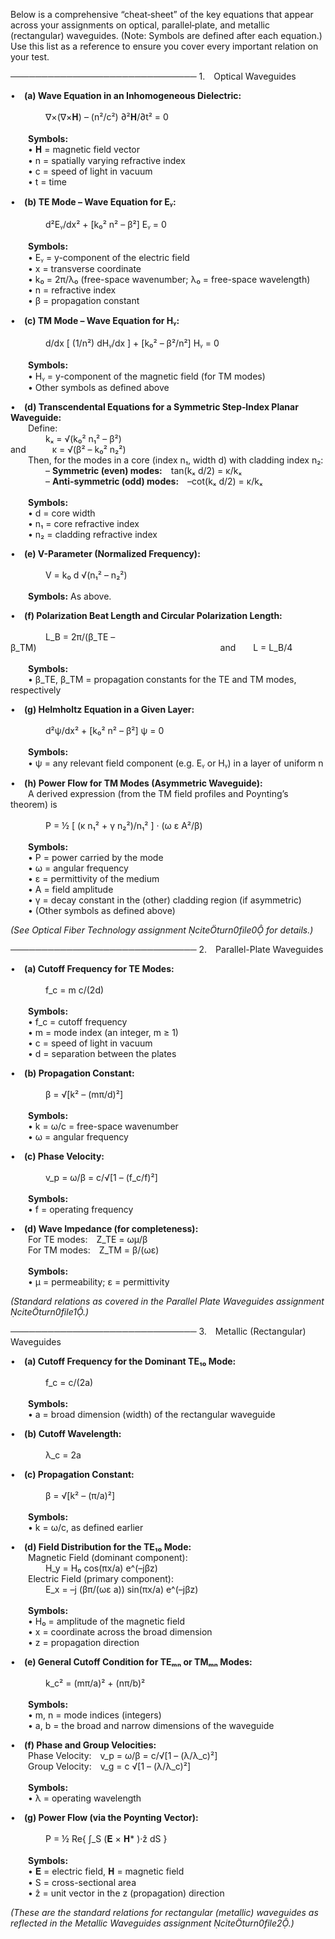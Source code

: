 Below is a comprehensive “cheat‐sheet” of the key equations that appear across your assignments on optical, parallel‐plate, and metallic (rectangular) waveguides. (Note: Symbols are defined after each equation.) Use this list as a reference to ensure you cover every important relation on your test.

──────────────────────────────
1. Optical Waveguides

• **(a) Wave Equation in an Inhomogeneous Dielectric:**  
    
    ∇×(∇×𝐇) – (n²/c²) ∂²𝐇/∂t² = 0  
    
  **Symbols:**  
  • 𝐇 = magnetic field vector  
  • n = spatially varying refractive index  
  • c = speed of light in vacuum  
  • t = time  

• **(b) TE Mode – Wave Equation for Eᵧ:**  
    
    d²Eᵧ/dx² + [k₀² n² – β²] Eᵧ = 0  
    
  **Symbols:**  
  • Eᵧ = y-component of the electric field  
  • x = transverse coordinate  
  • k₀ = 2π/λ₀ (free-space wavenumber; λ₀ = free-space wavelength)  
  • n = refractive index  
  • β = propagation constant  

• **(c) TM Mode – Wave Equation for Hᵧ:**  
    
    d/dx [ (1/n²) dHᵧ/dx ] + [k₀² – β²/n²] Hᵧ = 0  
    
  **Symbols:**  
  • Hᵧ = y-component of the magnetic field (for TM modes)  
  • Other symbols as defined above  

• **(d) Transcendental Equations for a Symmetric Step‐Index Planar Waveguide:**  
  Define:  
    kₓ = √(k₀² n₁² – β²)                       and   κ = √(β² – k₀² n₂²)  
  Then, for the modes in a core (index n₁, width d) with cladding index n₂:  
    – **Symmetric (even) modes:** tan(kₓ d/2) = κ/kₓ  
    – **Anti‐symmetric (odd) modes:** –cot(kₓ d/2) = κ/kₓ  
    
  **Symbols:**  
  • d = core width  
  • n₁ = core refractive index  
  • n₂ = cladding refractive index  

• **(e) V-Parameter (Normalized Frequency):**  
    
    V = k₀ d √(n₁² – n₂²)  
    
  **Symbols:** As above.

• **(f) Polarization Beat Length and Circular Polarization Length:**  
    
    L_B = 2π/(β_TE – β_TM)                     and  L = L_B/4  
    
  **Symbols:**  
  • β_TE, β_TM = propagation constants for the TE and TM modes, respectively  

• **(g) Helmholtz Equation in a Given Layer:**  
    
    d²ψ/dx² + [k₀² n² – β²] ψ = 0  
    
  **Symbols:**  
  • ψ = any relevant field component (e.g. Eᵧ or Hᵧ) in a layer of uniform n

• **(h) Power Flow for TM Modes (Asymmetric Waveguide):**  
  A derived expression (from the TM field profiles and Poynting’s theorem) is  
    
    P = ½ [ (κ n₁² + γ n₂²)/n₁² ] · (ω ε A²/β)  
    
  **Symbols:**  
  • P = power carried by the mode  
  • ω = angular frequency  
  • ε = permittivity of the medium  
  • A = field amplitude  
  • γ = decay constant in the (other) cladding region (if asymmetric)  
  • (Other symbols as defined above)  

*(See Optical Fiber Technology assignment citeturn0file0 for details.)*

──────────────────────────────
2. Parallel-Plate Waveguides

• **(a) Cutoff Frequency for TE Modes:**  
    
    f_c = m c/(2d)  
    
  **Symbols:**  
  • f_c = cutoff frequency  
  • m = mode index (an integer, m ≥ 1)  
  • c = speed of light in vacuum  
  • d = separation between the plates

• **(b) Propagation Constant:**  
    
    β = √[k² – (mπ/d)²]                      
    
  **Symbols:**  
  • k = ω/c = free-space wavenumber  
  • ω = angular frequency

• **(c) Phase Velocity:**  
    
    v_p = ω/β = c/√[1 – (f_c/f)²]  
    
  **Symbols:**  
  • f = operating frequency

• **(d) Wave Impedance (for completeness):**  
  For TE modes: Z_TE = ωμ/β  
  For TM modes: Z_TM = β/(ωε)  
    
  **Symbols:**  
  • μ = permeability; ε = permittivity

*(Standard relations as covered in the Parallel Plate Waveguides assignment citeturn0file1.)*

──────────────────────────────
3. Metallic (Rectangular) Waveguides

• **(a) Cutoff Frequency for the Dominant TE₁₀ Mode:**  
    
    f_c = c/(2a)                      
    
  **Symbols:**  
  • a = broad dimension (width) of the rectangular waveguide

• **(b) Cutoff Wavelength:**  
    
    λ_c = 2a

• **(c) Propagation Constant:**  
    
    β = √[k² – (π/a)²]  
    
  **Symbols:**  
  • k = ω/c, as defined earlier

• **(d) Field Distribution for the TE₁₀ Mode:**  
  Magnetic Field (dominant component):  
    H_y = H₀ cos(πx/a) e^(–jβz)  
  Electric Field (primary component):  
    E_x = –j (βπ/(ωε a)) sin(πx/a) e^(–jβz)  
    
  **Symbols:**  
  • H₀ = amplitude of the magnetic field  
  • x = coordinate across the broad dimension  
  • z = propagation direction

• **(e) General Cutoff Condition for TEₘₙ or TMₘₙ Modes:**  
    
    k_c² = (mπ/a)² + (nπ/b)²  
    
  **Symbols:**  
  • m, n = mode indices (integers)  
  • a, b = the broad and narrow dimensions of the waveguide

• **(f) Phase and Group Velocities:**  
  Phase Velocity: v_p = ω/β = c/√[1 – (λ/λ_c)²]  
  Group Velocity: v_g = c √[1 – (λ/λ_c)²]  
    
  **Symbols:**  
  • λ = operating wavelength

• **(g) Power Flow (via the Poynting Vector):**  
    
    P = ½ Re{ ∫_S (𝐄 × 𝐇* )·ẑ dS }  
    
  **Symbols:**  
  • 𝐄 = electric field, 𝐇 = magnetic field  
  • S = cross-sectional area  
  • ẑ = unit vector in the z (propagation) direction

*(These are the standard relations for rectangular (metallic) waveguides as reflected in the Metallic Waveguides assignment citeturn0file2.)*